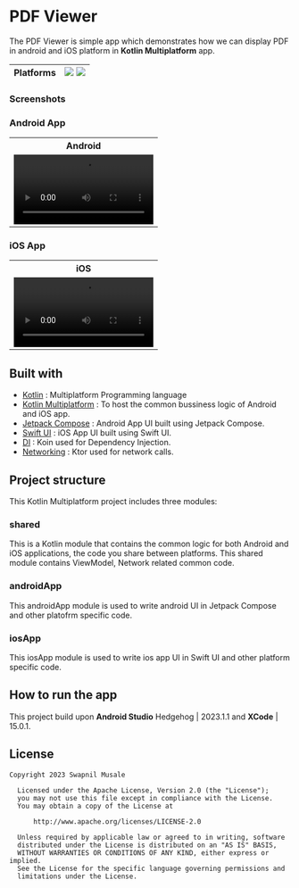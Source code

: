 # PDF Viewer
The PDF Viewer is simple app which demonstrates how we can display PDF in android and iOS platform in **Kotlin Multiplatform** app.

| Platforms | ![](https://img.shields.io/badge/Android-black.svg?style=for-the-badge&logo=android) ![](https://img.shields.io/badge/iOS-black.svg?style=for-the-badge&logo=apple)  |
|-----------|---|

### Screenshots
### Android App

<table style="width:100%">
  <tr>
    <th>Android</th> 
  </tr>
  <tr>
    <td><video src = "https://github.com/swapnil-musale/KMP-PDF-Viewer/assets/15209914/fd4f17e3-0500-4502-b22b-40d0c5ce5f84" width=250/></td>
  </tr>
</table>

### iOS App

<table style="width:100%">
  <tr>
    <th>iOS</th> 
  </tr>
  <tr>
    <td><video src = "https://github.com/swapnil-musale/KMP-PDF-Viewer/assets/15209914/4471976e-85dd-4d73-bb59-1a05ebb643f0" width=250/></td>
  </tr>
</table>

## Built with

- [Kotlin](kotlinlang.org) : Multiplatform Programming language
- [Kotlin Multiplatform](https://kotlinlang.org/docs/multiplatform.html) : To host the common bussiness logic of Android and iOS app.
- [Jetpack Compose](https://developer.android.com/jetpack/compose) : Android App UI built using Jetpack Compose.
- [Swift UI](https://developer.apple.com/xcode/swiftui/) : iOS App UI built using Swift UI.
- [DI](https://insert-koin.io/) : Koin used for Dependency Injection.
- [Networking](https://ktor.io/) : Ktor used for network calls.


## Project structure

This Kotlin Multiplatform project includes three modules:

### shared
This is a Kotlin module that contains the common logic for both Android and iOS applications, the code you share between platforms.
This shared module contains ViewModel, Network related common code.

### androidApp
This androidApp module is used to write android UI in Jetpack Compose and other platofrm specific code.

### iosApp
This iosApp module is used to write ios app UI in Swift UI and other platform specific code.

## How to run the app
This project build upon **Android Studio** Hedgehog | 2023.1.1 and **XCode** | 15.0.1.

## License
 ```
 Copyright 2023 Swapnil Musale

   Licensed under the Apache License, Version 2.0 (the "License");
   you may not use this file except in compliance with the License.
   You may obtain a copy of the License at

       http://www.apache.org/licenses/LICENSE-2.0

   Unless required by applicable law or agreed to in writing, software
   distributed under the License is distributed on an "AS IS" BASIS,
   WITHOUT WARRANTIES OR CONDITIONS OF ANY KIND, either express or implied.
   See the License for the specific language governing permissions and
   limitations under the License.
   ```
